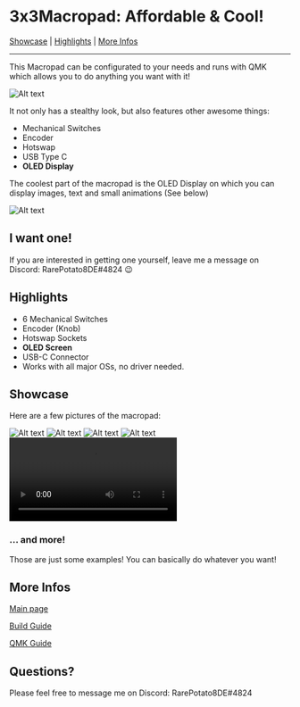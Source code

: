 # 3x3Macropad: Affordable & Cool!

[Showcase](#showcase) | [Highlights](#highlights) | [More Infos](#more-infos)

----

This Macropad can be configurated to your needs and runs with QMK which allows you to do anything you want with it!

![Alt text](resources/title.png)

It not only has a stealthy look, but also features other awesome things:

* Mechanical Switches
* Encoder
* Hotswap
* USB Type C
* **OLED Display**

The coolest part of the macropad is the OLED Display on which you can display images, text and small animations (See below)

![Alt text](resources/animation-bongocat.gif)

## I want one!

If you are interested in getting one yourself, leave me a message on Discord: RarePotato8DE#4824 😉

## Highlights

* 6 Mechanical Switches
* Encoder (Knob)
* Hotswap Sockets
* **OLED Screen**
* USB-C Connector
* Works with all major OSs, no driver needed.

## Showcase

Here are a few pictures of the macropad:

![Alt text](resources/pad1.png)
![Alt text](resources/pad3.png)
![Alt text](resources/pad7.png)
![Alt text](resources/unknown.png)
![Alt text](resources/VID_20220108_153306.mp4)

### ... and more!

Those are just some examples! You can basically do whatever you want!

## More Infos

[Main page](README.md)

[Build Guide](build_guide.md)

[QMK Guide](qmk.md)

## Questions?

Please feel free to message me on Discord: RarePotato8DE#4824

